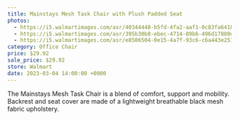 ```yaml
---
title: Mainstays Mesh Task Chair with Plush Padded Seat
photos:
  - https://i5.walmartimages.com/asr/40344448-b5fd-4fa2-aaf1-0c83fa641862.885176268823d3d837373899fe7f508a.jpeg
  - https://i5.walmartimages.com/asr/395b30b8-ebec-4714-89b6-496d17880d50_2.97bf83e6f88d5cf74c1a633b6439a8fc.jpeg
  - https://i5.walmartimages.com/asr/e8506504-0e15-4a7f-93c6-c6a443e25128.be9c90d914b892e925c766da815e573c.jpeg
category: Office Chair
price: $29.92
sale_price: $29.92
store: Walmart
date: 2023-03-04 14:00:00 +0000
---
```


The Mainstays Mesh Task Chair is a blend of comfort, support and mobility. Backrest and seat cover are made of a lightweight breathable black mesh fabric upholstery.
